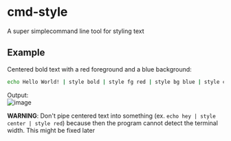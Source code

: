 # cmd-style
A super simplecommand line tool for styling text

## Example
Centered bold text with a red foreground and a blue background:
```bash
echo Hello World! | style bold | style fg red | style bg blue | style center
```
Output:  
![image](https://user-images.githubusercontent.com/35741152/219922570-e20bbfa7-b9d1-4136-a8b5-0bba5547aebd.png)

__WARNING__: Don't pipe centered text into something (ex. `echo hey | style center | style red`) because then the program cannot detect the terminal width. This might be fixed later
